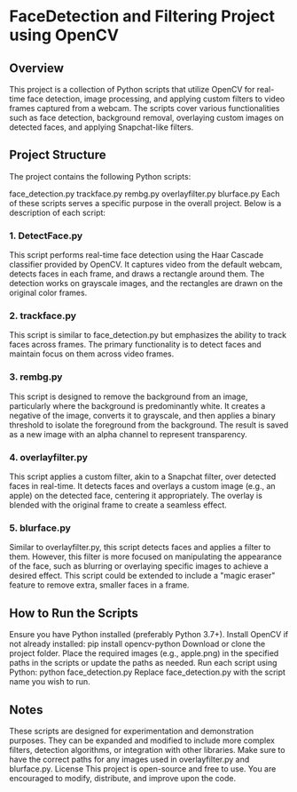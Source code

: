 # FaceDetection and Filtering Project using OpenCV
## Overview
This project is a collection of Python scripts that utilize OpenCV for real-time face detection, image processing, and applying custom filters to video frames captured from a webcam. The scripts cover various functionalities such as face detection, background removal, overlaying custom images on detected faces, and applying Snapchat-like filters.


## Project Structure
The project contains the following Python scripts:

face_detection.py
trackface.py
rembg.py
overlayfilter.py
blurface.py
Each of these scripts serves a specific purpose in the overall project. Below is a description of each script:

### 1. DetectFace.py
This script performs real-time face detection using the Haar Cascade classifier provided by OpenCV. It captures video from the default webcam, detects faces in each frame, and draws a rectangle around them. The detection works on grayscale images, and the rectangles are drawn on the original color frames.


### 2. trackface.py
This script is similar to face_detection.py but emphasizes the ability to track faces across frames. The primary functionality is to detect faces and maintain focus on them across video frames.


### 3. rembg.py
This script is designed to remove the background from an image, particularly where the background is predominantly white. It creates a negative of the image, converts it to grayscale, and then applies a binary threshold to isolate the foreground from the background. The result is saved as a new image with an alpha channel to represent transparency.


### 4. overlayfilter.py
This script applies a custom filter, akin to a Snapchat filter, over detected faces in real-time. It detects faces and overlays a custom image (e.g., an apple) on the detected face, centering it appropriately. The overlay is blended with the original frame to create a seamless effect.


### 5. blurface.py
Similar to overlayfilter.py, this script detects faces and applies a filter to them. However, this filter is more focused on manipulating the appearance of the face, such as blurring or overlaying specific images to achieve a desired effect. This script could be extended to include a "magic eraser" feature to remove extra, smaller faces in a frame.


## How to Run the Scripts
Ensure you have Python installed (preferably Python 3.7+).
Install OpenCV if not already installed:
pip install opencv-python
Download or clone the project folder.
Place the required images (e.g., apple.png) in the specified paths in the scripts or update the paths as needed.
Run each script using Python:
python face_detection.py
Replace face_detection.py with the script name you wish to run.


## Notes
These scripts are designed for experimentation and demonstration purposes. They can be expanded and modified to include more complex filters, detection algorithms, or integration with other libraries.
Make sure to have the correct paths for any images used in overlayfilter.py and blurface.py.
License
This project is open-source and free to use. You are encouraged to modify, distribute, and improve upon the code.
